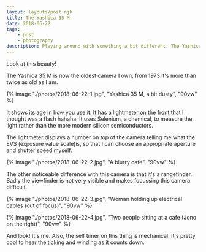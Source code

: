 ```yaml
--- 
layout: layouts/post.njk
title: The Yashica 35 M
date: 2018-06-22
tags: 
    - post
    - photography
description: Playing around with something a bit different. The Yashica 35 M
---
```


Look at this beauty!

The Yashica 35 M is now the oldest camera I own, from 1973 it's more than twice as old as I am.

{% image "./photos/2018-06-22-1.jpg", "Yashica 35 M, a bit dusty", "90vw" %}

It shows its age in how you use it. It has a lightmeter on the front that I thought was a flash hahaha. It uses Selenium, a chemical, to measure the light rather than the more modern silicon semiconductors.

The lightmeter displays a number on top of the camera telling me what the EVS (exposure value scale)is, so that I can choose an appropriate aperture and shutter speed myself.

{% image "./photos/2018-06-22-2.jpg", "A blurry cafe", "90vw" %}

The other noticeable difference with this camera is that it's a rangefinder. Sadly the viewfinder is not very visible and makes focussing this camera difficult.  

{% image "./photos/2018-06-22-3.jpg", "Woman holding up electrical cables (out of focus)", "90vw" %}

{% image "./photos/2018-06-22-4.jpg", "Two people sitting at a cafe (Jono on the right)", "90vw" %}

And look! It's me. Also, the self timer on this thing is mechanical. It's pretty cool to hear the ticking and winding as it counts down.
